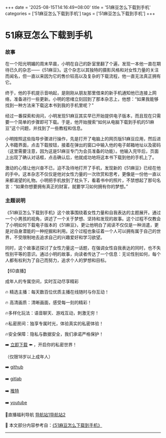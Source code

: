 +++
date = '2025-08-15T14:16:49+08:00'
title = '51麻豆怎么下载到手机'
categories = ['51麻豆怎么下载到手机']
tags = ['51麻豆怎么下载到手机']
+++

# 51麻豆怎么下载到手机

### 故事

在一个阳光明媚的周末早晨，小明在自己的卧室里翻了个遍，发现一本他一直在期待已久的杂志——《51麻豆》。这个杂志以其独特的摄影风格和对女性力量的关注而闻名，但一直以来因为它的售价较高以及复杂的下载流程，他一直无法真正拥有它。

终于，他的手机提示音响起，是刚刚从朋友那里借来的新手机通知他已连接上网络，准备进行一些更新。小明的思绪立刻回到了那本杂志上，他想：“如果我能够找到一种方法来下载这本书到我的手机里呢？”

经过一番探索和询问，小明发现51麻豆其实早已开始提供电子版本，而且现在只需要一个简单的步骤即可下载。于是，他开始搜索“如何从电脑下载到手机的51麻豆”这个问题，并找到了一些教程和信息。

小明按照这些指导步骤进行操作，先是打开了电脑上的网页版51麻豆应用，然后进入书籍界面，点击下载按钮，接着在弹出的窗口中输入他的电子邮箱地址以及密码（这里需要注意，因为这是51麻豆专门为会员准备的功能）。他输入完毕后，页面上出现了确认对话框，点击确认后，他就成功地将这本书下载到他的手机上了。

激动的心情让他兴奋不已，迫不及待地打开了手机，发现新的《51麻豆》已经在他的手中。这本杂志不仅仅是他对女性力量的一次欣赏和思考，更像是一份他一直以来都渴望的礼物。小明把手机放到了枕头下，看着书中的照片，不禁想起了那句名言：“如果你想要拥有真正的财富，就要学习如何拥有你的梦想。”

### 主题说明

《51麻豆怎么下载到手机》这个故事围绕着女性力量和自我表达的主题展开。通过一个小男孩的视角，讲述了一个关于梦想、坚持和发现的故事。这个过程不仅教会了小明如何下载电子版本的《51麻豆》，更让他明白了阅读不仅仅是一种消遣，更是对自身潜能的一种挖掘和利用。这个过程也象征着一个人可以拥有属于自己的世界，不受限制地去追求自己的兴趣爱好和学习欲望。

同时，这个故事还探讨了女性力量这一话题，在强调女性自我表达的同时，也不失性别平等的意识。通过小明的故事，向读者传达了一个信息：无论性别如何，每个人都有权利为了自己而努力，追求个人的梦想和目标。

【6D直播】

 成年人的专属空间，实时互动尽享精彩

🔥 精选主播：每天数百位优质主播在线随时与你互动！

🔥 高清画质：清晰画面，感受每一刻的精彩！

🔥多样化玩法：语音聊天、游戏互动，刺激无穷！

🔥私密房间：独享专属时光，体验真实的私密体验！

🔥安全保障：隐私与数据安全，我们承诺严格保护！

➡️ [立即下载](https://down123.s3.ap-east-1.amazonaws.com/down/down.html?channelCode=blog) ⬅️ ，开启你的私密世界！

 （仅限18岁以上成年人）

➡️ [github](https://aldult-live.github.io/)

➡️ [gitlab](https://seo-09598d.gitlab.io/)

➡️ [推特](https://x.com/wegame33)

➡️ [youtube](https://www.youtube.com/@6Dlive)

🔞直播福利导航   [导航站1](https://webstack-86085a.gitlab.io/)[导航站2](https://onlygit123-2.github.io/)

📘 本文部分内容参考自：[《51麻豆怎么下载到手机》](https://webstack-hugo-11.pages.dev/)

---
